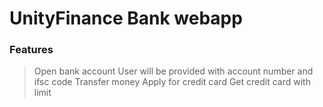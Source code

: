 # UnityFinance Bank webapp


### Features
>Open bank account
>User will be provided with account number and ifsc code
>Transfer money
>Apply for credit card
>Get credit card with limit

